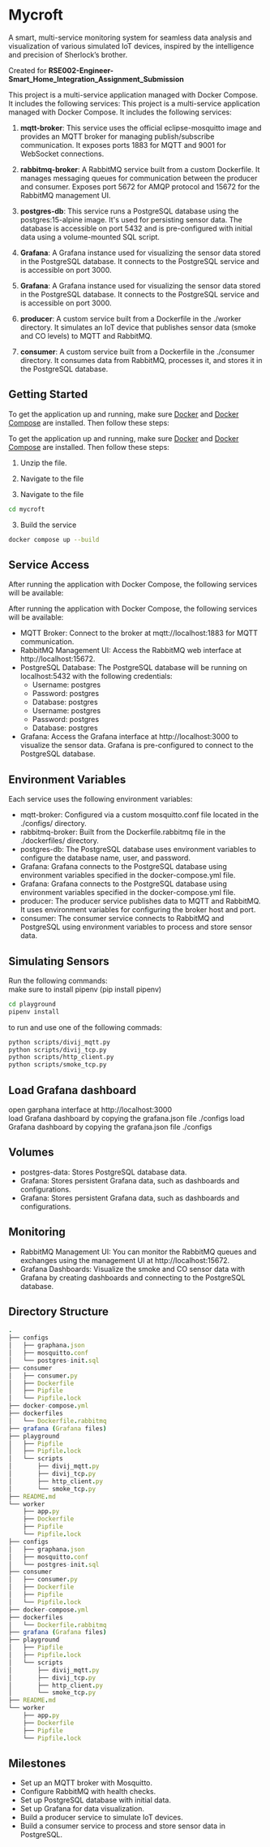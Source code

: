 # Mycroft

A smart, multi-service monitoring system for seamless data analysis and visualization of various simulated IoT devices, inspired by the intelligence and precision of Sherlock’s brother.

Created for **RSE002-Engineer-Smart_Home_Integration_Assignment_Submission**

This project is a multi-service application managed with Docker Compose. It includes the following services:
This project is a multi-service application managed with Docker Compose. It includes the following services:

1. **mqtt-broker**: This service uses the official eclipse-mosquitto image and provides an MQTT broker for managing publish/subscribe communication. It exposes ports 1883 for MQTT and 9001 for WebSocket connections.

2. **rabbitmq-broker**: A RabbitMQ service built from a custom Dockerfile. It manages messaging queues for communication between the producer and consumer. Exposes port 5672 for AMQP protocol and 15672 for the RabbitMQ management UI.

3. **postgres-db**: This service runs a PostgreSQL database using the postgres:15-alpine image. It's used for persisting sensor data. The database is accessible on port 5432 and is pre-configured with initial data using a volume-mounted SQL script.

4. **Grafana**: A Grafana instance used for visualizing the sensor data stored in the PostgreSQL database. It connects to the PostgreSQL service and is accessible on port 3000.
5. **Grafana**: A Grafana instance used for visualizing the sensor data stored in the PostgreSQL database. It connects to the PostgreSQL service and is accessible on port 3000.

6. **producer**: A custom service built from a Dockerfile in the ./worker directory. It simulates an IoT device that publishes sensor data (smoke and CO levels) to MQTT and RabbitMQ.

7. **consumer**: A custom service built from a Dockerfile in the ./consumer directory. It consumes data from RabbitMQ, processes it, and stores it in the PostgreSQL database.

## Getting Started

To get the application up and running, make sure [Docker](https://docs.docker.com/engine/install/) and [Docker Compose](https://docs.docker.com/compose/install/) are installed. Then follow these steps:

To get the application up and running, make sure [Docker](https://docs.docker.com/engine/install/) and [Docker Compose](https://docs.docker.com/compose/install/) are installed. Then follow these steps:

1. Unzip the file.

2. Navigate to the file

3. Navigate to the file

```bash
cd mycroft
```

3. Build the service

```bash
docker compose up --build
```

## Service Access

After running the application with Docker Compose, the following services will be available:

After running the application with Docker Compose, the following services will be available:

- MQTT Broker: Connect to the broker at mqtt://localhost:1883 for MQTT communication.
- RabbitMQ Management UI: Access the RabbitMQ web interface at http://localhost:15672.
- PostgreSQL Database: The PostgreSQL database will be running on localhost:5432 with the following credentials:
  - Username: postgres
  - Password: postgres
  - Database: postgres
  - Username: postgres
  - Password: postgres
  - Database: postgres
- Grafana: Access the Grafana interface at http://localhost:3000 to visualize the sensor data. Grafana is pre-configured to connect to the PostgreSQL database.

## Environment Variables

Each service uses the following environment variables:

- mqtt-broker: Configured via a custom mosquitto.conf file located in the ./configs/ directory.
- rabbitmq-broker: Built from the Dockerfile.rabbitmq file in the ./dockerfiles/ directory.
- postgres-db: The PostgreSQL database uses environment variables to configure the database name, user, and password.
- Grafana: Grafana connects to the PostgreSQL database using environment variables specified in the docker-compose.yml file.
- Grafana: Grafana connects to the PostgreSQL database using environment variables specified in the docker-compose.yml file.
- producer: The producer service publishes data to MQTT and RabbitMQ. It uses environment variables for configuring the broker host and port.
- consumer: The consumer service connects to RabbitMQ and PostgreSQL using environment variables to process and store sensor data.

## Simulating Sensors

Run the following commands:  
make sure to install pipenv (pip install pipenv)

```bash
cd playground
pipenv install
```

to run and use one of the following commads:

```bash
python scripts/divij_mqtt.py
python scripts/divij_tcp.py
python scripts/http_client.py
python scripts/smoke_tcp.py
```

## Load Grafana dashboard

open garphana interface at http://localhost:3000  
load Grafana dashboard by copying the grafana.json file ./configs
load Grafana dashboard by copying the grafana.json file ./configs

## Volumes

- postgres-data: Stores PostgreSQL database data.
- Grafana: Stores persistent Grafana data, such as dashboards and configurations.
- Grafana: Stores persistent Grafana data, such as dashboards and configurations.

## Monitoring

- RabbitMQ Management UI: You can monitor the RabbitMQ queues and exchanges using the management UI at http://localhost:15672.
- Grafana Dashboards: Visualize the smoke and CO sensor data with Grafana by creating dashboards and connecting to the PostgreSQL database.

## Directory Structure

```nim
.
├── configs
│   ├── graphana.json
│   ├── mosquitto.conf
│   └── postgres-init.sql
├── consumer
│   ├── consumer.py
│   ├── Dockerfile
│   ├── Pipfile
│   └── Pipfile.lock
├── docker-compose.yml
├── dockerfiles
│   └── Dockerfile.rabbitmq
├── grafana (Grafana files)
├── playground
│   ├── Pipfile
│   ├── Pipfile.lock
│   └── scripts
│       ├── divij_mqtt.py
│       ├── divij_tcp.py
│       ├── http_client.py
│       └── smoke_tcp.py
├── README.md
└── worker
    ├── app.py
    ├── Dockerfile
    ├── Pipfile
    └── Pipfile.lock
├── configs
│   ├── graphana.json
│   ├── mosquitto.conf
│   └── postgres-init.sql
├── consumer
│   ├── consumer.py
│   ├── Dockerfile
│   ├── Pipfile
│   └── Pipfile.lock
├── docker-compose.yml
├── dockerfiles
│   └── Dockerfile.rabbitmq
├── grafana (Grafana files)
├── playground
│   ├── Pipfile
│   ├── Pipfile.lock
│   └── scripts
│       ├── divij_mqtt.py
│       ├── divij_tcp.py
│       ├── http_client.py
│       └── smoke_tcp.py
├── README.md
└── worker
    ├── app.py
    ├── Dockerfile
    ├── Pipfile
    └── Pipfile.lock
```

## Milestones

- Set up an MQTT broker with Mosquitto.
- Configure RabbitMQ with health checks.
- Set up PostgreSQL database with initial data.
- Set up Grafana for data visualization.
- Build a producer service to simulate IoT devices.
- Build a consumer service to process and store sensor data in PostgreSQL.
